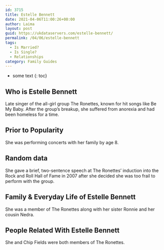 ```yaml
---
id: 3715
title: Estelle Bennett
date: 2021-04-06T11:00:26+00:00
author: Laima
layout: post
guid: https://ukdataservers.com/estelle-bennett/
permalink: /04/06/estelle-bennett
tags:
  - Is Married?
  - Is Single?
  - Relationships
category: Family Guides
---
```


* some text
{: toc}


## Who is Estelle Bennett
                  
                  
                  
Late singer of the all-girl group The Ronettes, known for hit songs like Be My Baby. After the group&#8217;s breakup, she suffered from anorexia and had been homeless for a time.
                  
              
            
              
            
                
                
                
## Prior to Popularity
                  
                  
                  
She was performing concerts with her family by age 8.
                  
              
            
              
            
                
                
                
## Random data
                  
                  
                  
She gave a brief, two-sentence speech at The Ronettes&#8217; induction into the Rock and Roll Hall of Fame in 2007 after she decided she was too frail to perform with the group.
                  
              
            
              
            
                
                
                
## Family & Everyday Life of Estelle Bennett
                  
                  
                  
She was a member of The Ronettes along with her sister Ronnie and her cousin Nedra.
                  
              
            
              
            
                
                
                
## People Related With Estelle Bennett
                  
                  
                  
She and Chip Fields were both members of The Ronettes.
                  
              
            
              
            
                
              
            
              
              
            
            
              
            
          
          
          